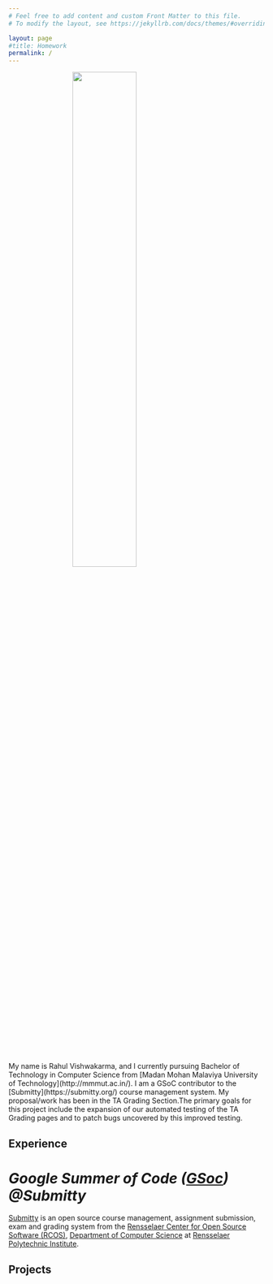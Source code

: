 ```yaml
---
# Feel free to add content and custom Front Matter to this file.
# To modify the layout, see https://jekyllrb.com/docs/themes/#overriding-theme-defaults

layout: page
#title: Homework
permalink: /
---
```

<img src="https://avatars.githubusercontent.com/u/119070053?s=400&u=a387a4746ad740d357a93c29cd0a3833e8889131&v=4" style="width:50%; display: block; margin-left:auto; margin-right:auto;">
My name is Rahul Vishwakarma, and I currently pursuing Bachelor of Technology in Computer Science from [Madan Mohan Malaviya University of Technology](http://mmmut.ac.in/).
I am a GSoC contributor to the [Submitty](https://submitty.org/) course management system. My proposal/work has
been in the TA Grading Section.The primary goals for this project include the expansion of our automated testing of the TA Grading pages and to patch bugs uncovered by this improved testing.

## Experience
# *Google Summer of Code ([GSoc](https://summerofcode.withgoogle.com/programs/2024/projects/CJ2GEkRL)) @Submitty* 
[Submitty](http://submitty.org)
is an open source course management, assignment submission, exam and
grading system from the [Rensselaer Center for Open Source Software (RCOS)](https://rcos.io/),
[Department of Computer Science](http://www.cs.rpi.edu/) at
[Rensselaer Polytechnic Institute](http://www.rpi.edu/).

## Projects



